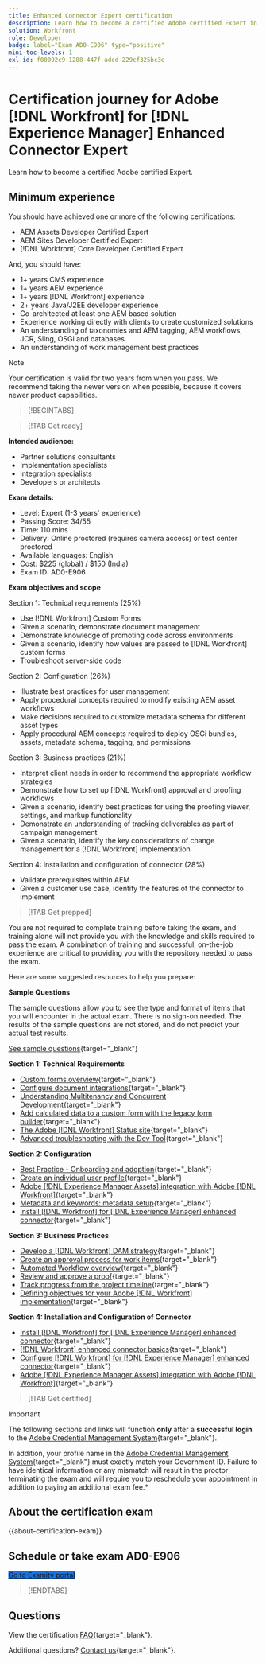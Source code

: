 ```yaml
---
title: Enhanced Connector Expert certification
description: Learn how to become a certified Adobe certified Expert in Adobe [!DNL Workfront] for [!DNL Experience Manager]
solution: Workfront
role: Developer
badge: label="Exam AD0-E906" type="positive"
mini-toc-levels: 1
exl-id: f00092c9-1288-447f-adcd-229cf325bc3e
---
```

# Certification journey for Adobe [!DNL Workfront] for [!DNL Experience Manager] Enhanced Connector Expert

Learn how to become a certified Adobe certified Expert.

## Minimum experience

You should have achieved one or more of the following certifications: 

* AEM Assets Developer Certified Expert
* AEM Sites Developer Certified Expert
* [!DNL Workfront] Core Developer Certified Expert

And, you should have:

* 1+ years CMS experience
* 1+ years AEM experience
* 1+ years [!DNL Workfront] experience
* 2+ years Java/J2EE developer experience
* Co-architected at least one AEM based solution
* Experience working directly with clients to create customized solutions
* An understanding of taxonomies and AEM tagging, AEM workflows, JCR, Sling, OSGi and databases
* An understanding of work management best practices

>[!NOTE]
>
>Your certification is valid for two years from when you pass. We recommend taking the newer version when possible, because it covers newer product capabilities.

>[!BEGINTABS]

>[!TAB Get ready]

**Intended audience:** 

* Partner solutions consultants
* Implementation specialists
* Integration specialists
* Developers or architects

**Exam details:**
  
* Level: Expert (1-3 years' experience)
* Passing Score: 34/55
* Time: 110 mins
* Delivery: Online proctored (requires camera access) or test center proctored
* Available languages: English
* Cost: $225 (global) / $150 (India)
* Exam ID: AD0-E906

**Exam objectives and scope**

Section 1: Technical requirements (25%)

* Use [!DNL Workfront] Custom Forms
* Given a scenario, demonstrate document management
* Demonstrate knowledge of promoting code across environments
* Given a scenario, identify how values are passed to [!DNL Workfront] custom forms
* Troubleshoot server-side code

Section 2: Configuration (26%)

* Illustrate best practices for user management
* Apply procedural concepts required to modify existing AEM asset workflows
* Make decisions required to customize metadata schema for different asset types
* Apply procedural AEM concepts required to deploy OSGi bundles, assets, metadata schema, tagging, and permissions

Section 3: Business practices (21%)

* Interpret client needs in order to recommend the appropriate workflow strategies
* Demonstrate how to set up [!DNL Workfront] approval and proofing workflows
* Given a scenario, identify best practices for using the proofing viewer, settings, and markup functionality
* Demonstrate an understanding of tracking deliverables as part of campaign management
* Given a scenario, identify the key considerations of change management for a [!DNL Workfront] implementation

Section 4: Installation and configuration of connector (28%)

* Validate prerequisites within AEM
* Given a customer use case, identify the features of the connector to implement

>[!TAB Get prepped]

You are not required to complete training before taking the exam, and training alone will not provide you with the knowledge and skills required to pass the exam. A combination of training and successful, on-the-job experience are critical to providing you with the repository needed to pass the exam.

Here are some suggested resources to help you prepare:

**Sample Questions**

The sample questions allow you to see the type and format of items that you will encounter in the actual exam. There is no sign-on needed. The results of the sample questions are not stored, and do not predict your actual test results.

[See sample questions](https://scorpion.caveon.com/launchpad/ad3-e906-adobe-workfront-for-experience-manager-enhanced-connector-certified-expert-sample-questions){target="_blank"}

**Section 1: Technical Requirements**

* [Custom forms overview](https://experienceleague.adobe.com/docs/workfront/using/administration-and-setup/customize/custom-forms/custom-forms-overview.html){target="_blank"}
* [Configure document integrations](https://experienceleague.adobe.com/docs/workfront/using/administration-and-setup/configure-integrations/configure-document-integrations.html){target="_blank"}
* [Understanding Multitenancy and Concurrent Development](https://experienceleague.adobe.com/docs/experience-manager-learn/assets/deployment/multitenancy-concurrent-article-understand.html){target="_blank"}
* [Add calculated data to a custom form with the legacy form builder](https://experienceleague.adobe.com/docs/workfront/using/administration-and-setup/customize/custom-forms/custom-form-builder/use-the-custom-form-builder/add-calculated-data-to-custom-form.html){target="_blank"}
* [The Adobe [!DNL Workfront] Status site](https://experienceleague.adobe.com/docs/workfront/using/basics/tips-tricks-for-basics/understand-the-status-site.html){target="_blank"}
* [Advanced troubleshooting with the Dev Tool](https://experienceleague.adobe.com/docs/workfront-learn/tutorials-workfront/fusion/troubleshooting-and-error-handling/advanced-troubleshooting-with-the-dev-tool.html){target="_blank"}

**Section 2: Configuration**

* [Best Practice - Onboarding and adoption](https://experienceleague.adobe.com/docs/workfront-learn/tutorials-workfront/best-practices/onboarding-adoption-bp.html){target="_blank"} 
* [Create an individual user profile](https://experienceleague.adobe.com/docs/workfront-learn/tutorials-workfront/administration-and-setup/create-and-manage-users/create-an-individual-user-profile.html){target="_blank"}
* [Adobe [!DNL Experience Manager Assets] integration with Adobe [!DNL Workfront]](https://experienceleague.adobe.com/docs/experience-manager-65/assets/integrations/workfront-integrations.html){target="_blank"}
* [Metadata and keywords: metadata setup](https://experienceleague.adobe.com/docs/workfront-learn/tutorials-workfront/workfront-dam-program/metadata-and-keywords/metadata-setup.html%3Flang%3Dzh-Hant){target="_blank"}
* [Install [!DNL Workfront] for [!DNL Experience Manager] enhanced connector](https://experienceleague.adobe.com/docs/experience-manager-64/assets/integrations/workfront-connector-install.html){target="_blank"}

**Section 3: Business Practices**

* [Develop a [!DNL Workfront] DAM strategy](https://experienceleague.adobe.com/docs/workfront-learn/tutorials-workfront/workfront-dam-program/system-setup/analyze-and-plan-to-develop-a-workfront-dam-strategy.html){target="_blank"}
* [Create an approval process for work items](https://experienceleague.adobe.com/docs/workfront/using/administration-and-setup/customize/approvals-milestones/create-approval-processes.html){target="_blank"}
* [Automated Workflow overview](https://experienceleague.adobe.com/docs/workfront/using/review-and-approve-work/proofing/proofing-overview/automated-workflow.html){target="_blank"}
* [Review and approve a proof](https://experienceleague.adobe.com/docs/workfront-learn/tutorials-workfront/workfront-proof/review-and-approve-work-for-proof/review-and-approve-a-proof.html){target="_blank"}
* [Track progress from the project timeline](https://experienceleague.adobe.com/docs/workfront-learn/tutorials-workfront/manage-work/project-timelines/track-work-progress-from-the-project-timeline.html){target="_blank"}
* [Defining objectives for your Adobe [!DNL Workfront] implementation](https://experienceleague.adobe.com/docs/workfront/using/administration-and-setup/get-started-administration/define-wf-goals-objectives.html){target="_blank"}

**Section 4: Installation and Configuration of Connector** 

* [Install [!DNL Workfront] for [!DNL Experience Manager] enhanced connector](https://experienceleague.adobe.com/docs/experience-manager-65/assets/integrations/workfront-connector-install.html){target="_blank"}
* [[!DNL Workfront] enhanced connector basics](https://experienceleague.adobe.com/docs/experience-manager-learn/assets/workfront/enhanced-connector/basics.html%3Flang%3Den){target="_blank"}
* [Configure [!DNL Workfront] for [!DNL Experience Manager] enhanced connector](https://experienceleague.adobe.com/docs/experience-manager-65/assets/integrations/workfront-connector-configure.html){target="_blank"}
* [Adobe [!DNL Experience Manager Assets] integration with Adobe [!DNL Workfront]](https://experienceleague.adobe.com/docs/experience-manager-65/assets/integrations/workfront-integrations.html){target="_blank"}

>[!TAB Get certified]

>[!IMPORTANT]
>
>The following sections and links will function **only**  after a **successful login** to the [Adobe Credential Management System](https://www.certmetrics.com/adobe){target="_blank"}. 
>
>In addition, your profile name in the [Adobe Credential Management System](https://www.certmetrics.com/adobe){target="_blank"} must exactly match your Government ID. Failure to have identical information or any mismatch will result in the proctor terminating the exam and will require you to reschedule your appointment in addition to paying an additional exam fee.*


## About the certification exam

{{about-certification-exam}}

## Schedule or take exam AD0-E906

<a href="https://www.certmetrics.com/adobe/candidate/examity_sso.aspx?eid=AD0-E906" target="_blank" class="spectrum-Button spectrum-Button--fill spectrum-Button--accent spectrum-Button--sizeM is-margin-bottom-big-big at-element-click-tracking" style="background-color:#1473E6">
                    
 <span class="spectrum-Button-label has-no-wrap">
   Go to Examity portal
</span>
</a>

>[!ENDTABS]

## Questions

View the certification [FAQ](https://experienceleague.adobe.com/docs/certification/certification/faq.html){target="_blank"}.

Additional questions? [Contact us](mailto:certif@adobe.com){target="_blank"}.
